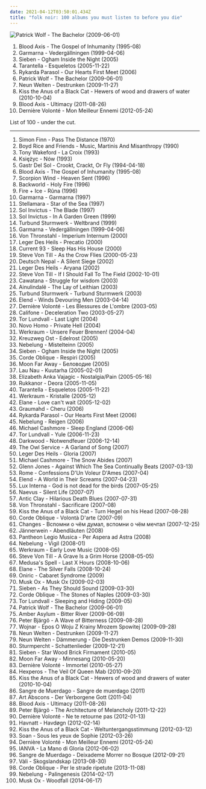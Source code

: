```yaml
---
date: 2021-04-12T03:50:01.434Z
title: "folk noir: 100 albums you must listen to before you die"
---
```

![Patrick Wolf - The Bachelor (2009-06-01)](http://coverartarchive.org/release/4f8f41d4-895d-488d-95d0-7daec079bcd1/21698152605-500.jpg "Patrick Wolf - The Bachelor (2009-06-01)")
<ol class="albums">
<li data-cover="http://coverartarchive.org/release/e9e0bf3e-9a94-3585-93ef-e6c1f5e0e5de/23505005206-500.jpg" data-tags="martial industrial, neofolk" role="button">Blood Axis - The Gospel of Inhumanity (1995-08)</li>
<li data-cover="https://img.discogs.com/Hhp0jMQUc3E5kGWLO4AoKncEGcQ=/fit-in/400x392/filters:strip_icc():format(jpeg):mode_rgb():quality(90)/discogs-images/R-1072107-1217768309.jpeg.jpg" data-tags="swedish, nordic folk, folk rock" role="button">Garmarna - Vedergällningen (1999-04-06)</li>
<li data-cover="http://coverartarchive.org/release/07b341fc-9fad-41ee-9b4c-8ffa86c395b5/2044678583-500.jpg" data-tags="folk noir, neofolk, neoclassical, celtic folk, wyrd folk, experimental folk, funeral folk, ethereal folk, darkfolk, ogham the ogham, je dirai quelque jour vos naissances latentes, nox-aeternus, apocalyptic folk noir, ambient funeral folk, ambient ghost apocalyptic" role="button">Sieben - Ogham Inside the Night (2005)</li>
<li data-cover="http://coverartarchive.org/release/241e4bee-a9ff-4cb2-87a2-259758a67dbf/3418037796-500.jpg" data-tags="alt-country" role="button">Tarantella - Esqueletos (2005-11-22)</li>
<li data-cover="https://via.placeholder.com/450" data-tags="singer-songwriter, post-punk, folk noir, retroschool, r parasol" role="button">Rykarda Parasol - Our Hearts First Meet (2006)</li>
<li data-cover="http://coverartarchive.org/release/4f8f41d4-895d-488d-95d0-7daec079bcd1/21698152605-500.jpg" data-tags="indie, alternative, folk, epic, fucking epic" role="button">Patrick Wolf - The Bachelor (2009-06-01)</li>
<li data-cover="http://coverartarchive.org/release/b037ecc8-45fa-43c1-bf9a-30c4934b3aed/3104789300-500.jpg" data-tags="neofolk, neo folk" role="button">Neun Welten - Destrunken (2009-11-27)</li>
<li data-cover="http://coverartarchive.org/release/71727f18-c683-4440-8ee5-0a623b5ad7fb/3109305787-500.jpg" data-tags="psychedelic folk, psychedelic neofolk" role="button">Kiss the Anus of a Black Cat - Hewers of wood and drawers of water (2010-10-04)</li>
<li data-cover="http://coverartarchive.org/release/7d744184-34a0-415a-b89e-6f8c7ed2d305/11633838088-500.jpg" data-tags="industrial, folk noir, neofolk, dark folk, martial industrial, neoclassical, apocalyptic folk, martial neofolk, je dirai quelque jour vos naissances latentes, nox-aeternus" role="button">Blood Axis - Ultimacy (2011-08-26)</li>
<li data-cover="http://coverartarchive.org/release/749b013d-fd81-4ca1-9acd-4c5de34ba331/5904656404-500.jpg" data-tags="industrial, folk noir, neofolk, dark folk, martial industrial, neoclassical, apocalyptic folk, music i tried but didnt like, martial neofolk, je dirai quelque jour vos naissances latentes, nox-aeternus, eurasian artists european association" role="button">Dernière Volonté - Mon Meilleur Ennemi (2012-05-24)</li>
</ol>
List of 100 - under the cut.
<!-- more -->

_________________

<ol class="albums">
<li data-cover="https://img.discogs.com/7PYhzZShASHgrsZeQlB1mluE1go=/fit-in/300x300/filters:strip_icc():format(jpeg):mode_rgb():quality(90)/discogs-images/R-440410-1113766673.jpg.jpg" data-tags="psychedelic, psychedelic folk, folk" role="button">
Simon Finn - Pass The Distance (1970)
</li>
<li data-cover="https://img.discogs.com/jejZNdPQiHsEeQh702GmkFopPM8=/fit-in/600x600/filters:strip_icc():format(jpeg):mode_rgb():quality(90)/discogs-images/R-102340-1253471316.jpeg.jpg" data-tags="neofolk, dark folk" role="button">
Boyd Rice and Friends - Music, Martinis And Misanthropy (1990)
</li>
<li data-cover="https://img.discogs.com/R-K8kuEUoE9yQMf0jXFZ0xvCR1s=/fit-in/600x526/filters:strip_icc():format(jpeg):mode_rgb():quality(90)/discogs-images/R-236304-1176372054.jpeg.jpg" data-tags="folk noir, neofolk, dark folk, neoclassical, celtic folk, apocalyptic folk, funeral folk, nox-aeternus, ambient folk noir, ambient funeral folk, ambient ghost apocalyptic" role="button">
Tony Wakeford - La Croix (1993)
</li>
<li data-cover="http://coverartarchive.org/release/8a34b08d-eeb7-4d68-84b6-de21c29aed02/15586270041-500.jpg" data-tags="folk noir, neofolk, accordion, heavenly voices, neoclassical, apocalyptic folk, nox-aeternus, ambient folk noir" role="button">
Księżyc - Nów (1993)
</li>
<li data-cover="https://via.placeholder.com/450" data-tags="noise, post-rock" role="button">
Gastr Del Sol - Crookt, Crackt, Or Fly (1994-04-18)
</li>
<li data-cover="http://coverartarchive.org/release/e9e0bf3e-9a94-3585-93ef-e6c1f5e0e5de/23505005206-500.jpg" data-tags="martial industrial, neofolk" role="button">
Blood Axis - The Gospel of Inhumanity (1995-08)
</li>
<li data-cover="http://coverartarchive.org/release/78835764-5e63-4dc1-993a-a864c1ea57b8/16083964350-500.jpg" data-tags="neofolk, experimental" role="button">
Scorpion Wind - Heaven Sent (1996)
</li>
<li data-cover="https://img.discogs.com/gfgoiSb_V7doW_t_D_s1JhEU-HE=/fit-in/590x584/filters:strip_icc():format(jpeg):mode_rgb():quality(90)/discogs-images/R-309080-1361405898-3934.jpeg.jpg" data-tags="neofolk" role="button">
Backworld - Holy Fire (1996)
</li>
<li data-cover="http://coverartarchive.org/release/aaecbd4c-1c5e-448e-9528-ca42d9423963/14841497956-500.jpg" data-tags="dark folk" role="button">
Fire + Ice - Rûna (1996)
</li>
<li data-cover="http://coverartarchive.org/release/677349c5-8978-43eb-bd7a-5d5ad1528126/23770251563-500.jpg" data-tags="folk, nordic ethno grooves, scandinavian folk" role="button">
Garmarna - Garmarna (1997)
</li>
<li data-cover="http://coverartarchive.org/release/992f9492-5a5d-4c68-8be2-3d72573e7c2f/24547966474-500.jpg" data-tags="world fusion" role="button">
Stellamara - Star of the Sea (1997)
</li>
<li data-cover="https://img.discogs.com/SFzzS395804n_7tVPutJr9agowo=/fit-in/472x472/filters:strip_icc():format(jpeg):mode_rgb():quality(90)/discogs-images/R-338014-1100168780.jpg.jpg" data-tags="neofolk" role="button">
Sol Invictus - The Blade (1997)
</li>
<li data-cover="http://coverartarchive.org/release/79eca596-f325-4617-8529-e2230eed0b1d/14488180752-500.jpg" data-tags="neofolk" role="button">
Sol Invictus - In A Garden Green (1999)
</li>
<li data-cover="http://coverartarchive.org/release/3498b2aa-37c7-4efa-95ae-61736cc05c46/3456088427-500.jpg" data-tags="industrial, folk noir, neofolk, dark folk, martial industrial, neoclassical, apocalyptic folk, martial neofolk, je dirai quelque jour vos naissances latentes, nox-aeternus" role="button">
Turbund Sturmwerk - Weltbrand (1999)
</li>
<li data-cover="https://img.discogs.com/Hhp0jMQUc3E5kGWLO4AoKncEGcQ=/fit-in/400x392/filters:strip_icc():format(jpeg):mode_rgb():quality(90)/discogs-images/R-1072107-1217768309.jpeg.jpg" data-tags="swedish, nordic folk, folk rock" role="button">
Garmarna - Vedergällningen (1999-04-06)
</li>
<li data-cover="https://img.discogs.com/5fCiiKZISmm0lvVhiawFbhzbtWU=/fit-in/600x528/filters:strip_icc():format(jpeg):mode_rgb():quality(90)/discogs-images/R-2611582-1293132173.jpeg.jpg" data-tags="martial industrial" role="button">
Von Thronstahl - Imperium Internum (2000)
</li>
<li data-cover="https://img.discogs.com/jzbLPpERU9rdlzPBHolzDJdRkyE=/fit-in/170x170/filters:strip_icc():format(jpeg):mode_rgb():quality(90)/discogs-images/R-393353-1107428310.jpg.jpg" data-tags="epic, neofolk" role="button">
Leger Des Heils - Precatio (2000)
</li>
<li data-cover="http://coverartarchive.org/release/c5e4351e-fafd-3066-81a3-71e1cffd2133/3617687903-500.jpg" data-tags="neofolk, apocalyptic folk" role="button">
Current 93 - Sleep Has His House (2000)
</li>
<li data-cover="https://img.discogs.com/odN_mixBOw_bWndp9Tfn1RaOuIg=/fit-in/600x517/filters:strip_icc():format(jpeg):mode_rgb():quality(90)/discogs-images/R-385078-1248849142.jpeg.jpg" data-tags="singer-songwriter, avantgarde, melancholic" role="button">
Steve Von Till - As the Crow Flies (2000-05-23)
</li>
<li data-cover="http://coverartarchive.org/release/cf80170b-484c-44c3-8d40-65622582dc11/1740404925-500.jpg" data-tags="industrial" role="button">
Deutsch Nepal - A Silent Siege (2002)
</li>
<li data-cover="https://img.discogs.com/3q3Rssrn_WEJBoTcmPzKAjm5W3Y=/fit-in/170x170/filters:strip_icc():format(jpeg):mode_rgb():quality(90)/discogs-images/R-392749-1107342097.jpg.jpg" data-tags="industrial, folk noir, neofolk, dark folk, martial industrial, neoclassical, apocalyptic folk, martial neofolk, je dirai quelque jour vos naissances latentes, nox-aeternus" role="button">
Leger Des Heils - Aryana (2002)
</li>
<li data-cover="https://img.discogs.com/CRe3eF1up8sgihiNJOjdBeFgeWE=/fit-in/600x604/filters:strip_icc():format(jpeg):mode_rgb():quality(90)/discogs-images/R-385023-1248848442.jpeg.jpg" data-tags="acoustic, folk" role="button">
Steve Von Till - If I Should Fall To The Field (2002-10-01)
</li>
<li data-cover="https://img.discogs.com/R1lBbBZz4OC24dQE0LJ5h3RZcvU=/fit-in/600x531/filters:strip_icc():format(jpeg):mode_rgb():quality(90)/discogs-images/R-303179-1430050013-2005.jpeg.jpg" data-tags="neofolk, apocalyptic folk" role="button">
Cawatana - Struggle for wisdom (2003)
</li>
<li data-cover="https://img.discogs.com/_jICrP1JQsbgIN5jFEYrbYN5AzI=/fit-in/600x535/filters:strip_icc():format(jpeg):mode_rgb():quality(90)/discogs-images/R-750095-1154974913.jpeg.jpg" data-tags="neofolk" role="button">
Ainulindalë - The Lay of Leithian (2003)
</li>
<li data-cover="http://coverartarchive.org/release/0b31e8cc-e8cd-4eb9-b7af-83774257a335/3456082639-500.jpg" data-tags="industrial, folk noir, neofolk, dark folk, martial industrial, neoclassical, apocalyptic folk, martial neofolk, cold spring, je dirai quelque jour vos naissances latentes, nox-aeternus" role="button">
Turbund Sturmwerk - Turbund Sturmwerk (2003)
</li>
<li data-cover="http://coverartarchive.org/release/0e693a55-e555-419a-8b46-bc0175d6969b/5525339515-500.jpg" data-tags="neoclassical" role="button">
Elend - Winds Devouring Men (2003-04-14)
</li>
<li data-cover="http://coverartarchive.org/release/7f9e8879-d11b-450d-925b-b4845a39fdd4/1952249442-500.jpg" data-tags="martial industrial, neofolk" role="button">
Dernière Volonté - Les Blessures de L'ombre (2003-05)
</li>
<li data-cover="https://img.discogs.com/cnphNYFcaOzoqJ1qUCqIE78uQqc=/fit-in/600x600/filters:strip_icc():format(jpeg):mode_rgb():quality(90)/discogs-images/R-506591-1397153284-1182.jpeg.jpg" data-tags="indie, folk, indie rock, atmospheric, alt-country, folk noir, 2000s, treeks favourites" role="button">
Califone - Deceleration Two (2003-05-27)
</li>
<li data-cover="http://coverartarchive.org/release/ea8d1ee3-2736-4590-82fb-329f3cff422f/19410802101-500.jpg" data-tags="ambient, ghost music, ghost ambient" role="button">
Tor Lundvall - Last Light (2004)
</li>
<li data-cover="https://img.discogs.com/pGW3JCXuM8HloqW3CXrc8Dcs2DE=/fit-in/600x593/filters:strip_icc():format(jpeg):mode_rgb():quality(90)/discogs-images/R-295804-1188855521.jpeg.jpg" data-tags="folk noir, neofolk, dark folk, apocalyptic folk, military pop, radio foe, military noir pop" role="button">
Novo Homo - Private Hell (2004)
</li>
<li data-cover="https://img.discogs.com/bQKXi5r6CoYSeEOnTPG2tY9uGY0=/fit-in/391x400/filters:strip_icc():format(jpeg):mode_rgb():quality(90)/discogs-images/R-264594-1122716850.jpg.jpg" data-tags="neofolk" role="button">
Werkraum - Unsere Feuer Brennen! (2004-04)
</li>
<li data-cover="http://coverartarchive.org/release/9755e6bf-c439-4e09-bd7f-1300a770ce87/23650141567-500.jpg" data-tags="martial industrial, industrial" role="button">
Kreuzweg Ost - Edelrost (2005)
</li>
<li data-cover="http://coverartarchive.org/release/91317fc0-0cf7-49de-9ba0-5a1efdc27d54/13857043146-500.jpg" data-tags="folk noir, neofolk, dark folk, neoclassical, apocalyptic folk, nox-aeternus" role="button">
Nebelung - Mistelteinn (2005)
</li>
<li data-cover="http://coverartarchive.org/release/07b341fc-9fad-41ee-9b4c-8ffa86c395b5/2044678583-500.jpg" data-tags="folk noir, neofolk, neoclassical, celtic folk, wyrd folk, experimental folk, funeral folk, ethereal folk, darkfolk, ogham the ogham, je dirai quelque jour vos naissances latentes, nox-aeternus, apocalyptic folk noir, ambient funeral folk, ambient ghost apocalyptic" role="button">
Sieben - Ogham Inside the Night (2005)
</li>
<li data-cover="https://img.discogs.com/jJpqTTwjlEr3rjQ2WbYCmlbuJ9w=/fit-in/600x600/filters:strip_icc():format(jpeg):mode_rgb():quality(90)/discogs-images/R-963401-1376031707-9511.jpeg.jpg" data-tags="ethereal, dark folk, neo-classical, neo folk" role="button">
Corde Oblique - Respiri (2005)
</li>
<li data-cover="https://img.discogs.com/Xz2F3hJV1GXk9XlcykENIjejuhc=/fit-in/600x600/filters:strip_icc():format(jpeg):mode_rgb():quality(90)/discogs-images/R-13967827-1565114898-3972.jpeg.jpg" data-tags="dark folk" role="button">
Moon Far Away - Беловодие (2005)
</li>
<li data-cover="https://img.discogs.com/Ln_ol8MY9W6Sk1gIwIoEaGObhLI=/fit-in/600x600/filters:strip_icc():format(jpeg):mode_rgb():quality(90)/discogs-images/R-537190-1364762979-4513.jpeg.jpg" data-tags="folk" role="button">
Lau Nau - Kuutarha (2005-02-01)
</li>
<li data-cover="http://coverartarchive.org/release/87b3cb1c-554c-43e9-a4d0-936e1c581eb0/3259790727-500.jpg" data-tags="folk, canadian, folk noir, nancykitten all-time favourite albums, e a vajagic" role="button">
Elizabeth Anka Vajagic - Nostalgia/Pain (2005-05-16)
</li>
<li data-cover="https://img.discogs.com/ljh_X5w1Ce5DG3PLy6SmrvRfuI4=/fit-in/441x394/filters:strip_icc():format(jpeg):mode_rgb():quality(90)/discogs-images/R-561225-1131714320.jpeg.jpg" data-tags="industrial, folk noir, neofolk, dark folk, martial industrial, neoclassical, apocalyptic folk, martial neofolk, je dirai quelque jour vos naissances latentes, nox-aeternus" role="button">
Rukkanor - Deora (2005-11-05)
</li>
<li data-cover="http://coverartarchive.org/release/241e4bee-a9ff-4cb2-87a2-259758a67dbf/3418037796-500.jpg" data-tags="alt-country" role="button">
Tarantella - Esqueletos (2005-11-22)
</li>
<li data-cover="https://img.discogs.com/BchEZ_qOXTODXZzlA55LEFtjhaY=/fit-in/350x313/filters:strip_icc():format(jpeg):mode_rgb():quality(90)/discogs-images/R-593572-1136039625.jpeg.jpg" data-tags="neofolk, dark folk, apocalyptic folk" role="button">
Werkraum - Kristalle (2005-12)
</li>
<li data-cover="https://via.placeholder.com/450" data-tags="celtic" role="button">
Elane - Love can't wait (2005-12-02)
</li>
<li data-cover="https://img.discogs.com/a6DDZA910TrXZ57PlbiUsj2odEc=/fit-in/600x529/filters:strip_icc():format(jpeg):mode_rgb():quality(90)/discogs-images/R-670091-1146472430.jpeg.jpg" data-tags="neofolk" role="button">
Graumahd - Cheru (2006)
</li>
<li data-cover="https://via.placeholder.com/450" data-tags="singer-songwriter, post-punk, folk noir, retroschool, r parasol" role="button">
Rykarda Parasol - Our Hearts First Meet (2006)
</li>
<li data-cover="https://img.discogs.com/7uDp6rOwqSLkJ9YEkEt7rW-Hvnw=/fit-in/600x594/filters:strip_icc():format(jpeg):mode_rgb():quality(90)/discogs-images/R-706912-1150120842.jpeg.jpg" data-tags="ambient, neofolk, dark folk, apocalyptic folk" role="button">
Nebelung - Reigen (2006)
</li>
<li data-cover="https://img.discogs.com/0DtbNoiwZL96dkTt9soXCuBz52w=/fit-in/555x501/filters:strip_icc():format(jpeg):mode_rgb():quality(90)/discogs-images/R-712641-1152637704.jpeg.jpg" data-tags="je devrais avoir mon enfer de la caresse" role="button">
Michael Cashmore - Sleep England (2006-06)
</li>
<li data-cover="http://coverartarchive.org/release/fc0d07b7-d1dd-4ba4-9e3d-d3809385f870/19410773764-500.jpg" data-tags="ambient, dark, ghost, ghost ambient" role="button">
Tor Lundvall - Yule (2006-11-23)
</li>
<li data-cover="http://coverartarchive.org/release/8c026b5c-643e-421c-b4c8-e1c67c5b60b2/14841095858-500.jpg" data-tags="neofolk" role="button">
Darkwood - Notwendfeuer (2006-12-14)
</li>
<li data-cover="https://img.discogs.com/mtmK5qB1HYr3zpWeTuYy4CsXzuo=/fit-in/400x398/filters:strip_icc():format(jpeg):mode_rgb():quality(90)/discogs-images/R-1062123-1189164472.jpeg.jpg" data-tags="folk noir, british folk, neofolk, dark folk, neoclassical, post-apocalyptic, funeral folk, british folk rock, nox-aeternus, ambient folk noir, apocalyptic folk noir" role="button">
The Owl Service - A Garland of Song (2007)
</li>
<li data-cover="https://img.discogs.com/03UutTaDm-qQPnpcwhDQmrsEGJ4=/fit-in/600x569/filters:strip_icc():format(jpeg):mode_rgb():quality(90)/discogs-images/R-996182-1452428700-9781.jpeg.jpg" data-tags="industrial, folk noir, neofolk, dark folk, martial industrial, neoclassical, apocalyptic folk, martial neofolk, je dirai quelque jour vos naissances latentes, nox-aeternus" role="button">
Leger Des Heils - Gloria (2007)
</li>
<li data-cover="http://coverartarchive.org/release/3b3ee7b7-a91e-4b70-bcc2-2669d1bf013d/16302212379-500.jpg" data-tags="classical, singer-songwriter" role="button">
Michael Cashmore - The Snow Abides (2007)
</li>
<li data-cover="https://img.discogs.com/tE17MK_Bukt6tzYUU5fRRmIZuKQ=/fit-in/600x588/filters:strip_icc():format(jpeg):mode_rgb():quality(90)/discogs-images/R-8730879-1467546490-6026.jpeg.jpg" data-tags="folk" role="button">
Glenn Jones - Against Which The Sea Continually Beats (2007-03-13)
</li>
<li data-cover="http://coverartarchive.org/release/20209780-beb1-45fe-b4b6-bfa6c8bd769e/2114457914-500.jpg" data-tags="neofolk, martial industrial" role="button">
Rome - Confessions D'Un Voleur D'Ames (2007-04)
</li>
<li data-cover="http://coverartarchive.org/release/246e7498-17dc-484d-94d1-28bb6b59b7e6/5525285126-500.jpg" data-tags="avant-garde, neoclassical, impossible for liberals to deal with, soundtrack to the apocalypse, neo-classical wave" role="button">
Elend - A World in Their Screams (2007-04-23)
</li>
<li data-cover="http://coverartarchive.org/release/c7682c1f-4b8d-4bbd-b2fc-a906da1cfb0c/2965698098-500.jpg" data-tags="folk, neofolk, dark folk, neoclassical, apocalyptic folk" role="button">
Lux Interna - God is not dead for the birds (2007-05-25)
</li>
<li data-cover="https://img.discogs.com/2ViiaiyJFFZUb9A1qEc6y7xE9kI=/fit-in/467x419/filters:strip_icc():format(jpeg):mode_rgb():quality(90)/discogs-images/R-1055628-1188574818.jpeg.jpg" data-tags="neofolk" role="button">
Naevus - Silent Life (2007-07)
</li>
<li data-cover="http://coverartarchive.org/release/8b96cecd-4db5-434b-8764-fc30bb1ce04c/26056549268-500.jpg" data-tags="death country" role="button">
Antic Clay - Hilarious Death Blues (2007-07-31)
</li>
<li data-cover="https://img.discogs.com/OHVVvDtPsXQn2onujpWjDtvHNDo=/fit-in/600x614/filters:strip_icc():format(jpeg):mode_rgb():quality(90)/discogs-images/R-959724-1464809862-5887.jpeg.jpg" data-tags="neofolk, martial industrial" role="button">
Von Thronstahl - Sacrificare (2007-08)
</li>
<li data-cover="https://img.discogs.com/KWGfk5E83Y_QDphMAohu9eYZUNI=/fit-in/600x612/filters:strip_icc():format(jpeg):mode_rgb():quality(90)/discogs-images/R-1080871-1191876665.jpeg.jpg" data-tags="industrial, folk noir, neofolk, dark folk, neoclassical, apocalyptic folk, martial neofolk, je dirai quelque jour vos naissances latentes, nox-aeternus" role="button">
Kiss the Anus of a Black Cat - Turn Hegel on his Head (2007-08-28)
</li>
<li data-cover="http://coverartarchive.org/release/8d22919d-84fd-49b1-a1a3-d76286ebd0c4/2234281903-500.jpg" data-tags="neofolk, dark folk, folk, ethereal" role="button">
Corde Oblique - Volontà D'arte (2007-09)
</li>
<li data-cover="https://img.discogs.com/zh8tcbs3crypKIqc9VqmPgoc5KQ=/fit-in/600x599/filters:strip_icc():format(jpeg):mode_rgb():quality(90)/discogs-images/R-4274893-1474127695-9797.jpeg.jpg" data-tags="hardcore, folk noir, neofolk, neoclassical, post-apocalyptic, dark ambient neoclassical, nox-aeternus, ambient folk noir, apocalyptic folk noir" role="button">
Changes - Вспомни о чём думал, вспомни о чём мечтал (2007-12-25)
</li>
<li data-cover="http://coverartarchive.org/release/e6290cf3-bd11-4e6a-82d2-ad9902095196/15095028687-500.jpg" data-tags="acoustic, german, neofolk" role="button">
Jännerwein - Abendläuten (2008)
</li>
<li data-cover="http://coverartarchive.org/release/d5649bff-1803-49b0-8c2f-cad638f95591/3295168321-500.jpg" data-tags="industrial, folk noir, neofolk, dark folk, martial industrial, neoclassical, martial neofolk, je dirai quelque jour vos naissances latentes, nox-aeternus" role="button">
Pantheon Legio Musica - Per Aspera ad Astra (2008)
</li>
<li data-cover="http://coverartarchive.org/release/166de9b3-064a-49b7-bc90-65a262048aec/3024132016-500.jpg" data-tags="neofolk" role="button">
Nebelung - Vigil (2008-01)
</li>
<li data-cover="https://img.discogs.com/ltiSDI5YYkKEXKhfUUZwJrZ9naQ=/fit-in/497x436/filters:strip_icc():format(jpeg):mode_rgb():quality(90)/discogs-images/R-1329947-1210166155.jpeg.jpg" data-tags="folk noir, dark folk, neoclassical, apocalyptic folk, martial neofolk, je devrais avoir mon enfer de la caresse, ahnstern, je dirai quelque jour vos naissances latentes, nox-aeternus" role="button">
Werkraum - Early Love Music (2008-05)
</li>
<li data-cover="https://img.discogs.com/Px-g7EqKop11ylx-A573RXEx8i8=/fit-in/600x600/filters:strip_icc():format(jpeg):mode_rgb():quality(90)/discogs-images/R-1331546-1248849561.jpeg.jpg" data-tags="folk" role="button">
Steve Von Till - A Grave Is a Grim Horse (2008-05-05)
</li>
<li data-cover="https://img.discogs.com/usen2733Pfa5n8eiA3hz4mH8v7U=/fit-in/500x497/filters:strip_icc():format(jpeg):mode_rgb():quality(90)/discogs-images/R-1521495-1225880752.jpeg.jpg" data-tags="industrial, folk noir, neofolk, dark folk, neoclassical, apocalyptic folk, dark ambient neofolk, dark ambient neoclassical, nox-aeternus" role="button">
Medusa's Spell - Last X Hours (2008-10-06)
</li>
<li data-cover="http://coverartarchive.org/release/1b7e0d89-ceff-444a-9963-34fac90ba3b5/16422860334-500.jpg" data-tags="ethereal, folk, darkwave, dark folk" role="button">
Elane - The Silver Falls (2008-10-24)
</li>
<li data-cover="http://coverartarchive.org/release/d112d0d9-a47d-4012-abaf-360d82dd6fea/10962547181-500.jpg" data-tags="folk noir, neofolk, dark cabaret, cabaret noir, chanson noir" role="button">
Oniric - Cabaret Syndrome (2009)
</li>
<li data-cover="https://img.discogs.com/EgsTSc7Yg2r3dT2I7YZFhGpix90=/fit-in/288x300/filters:strip_icc():format(jpeg):mode_rgb():quality(90)/discogs-images/R-8337905-1459639440-2129.jpeg.jpg" data-tags="acoustic, dark folk" role="button">
Musk Ox - Musk Ox (2009-02-03)
</li>
<li data-cover="http://coverartarchive.org/release/05b5c0d2-fa1a-4369-a6cd-7391942efe65/2044692390-500.jpg" data-tags="neofolk, dark folk, neoclassical" role="button">
Sieben - As They Should Sound (2009-03-30)
</li>
<li data-cover="http://coverartarchive.org/release/fefed632-c0d6-4202-8ce7-112326caeb2c/2234293753-500.jpg" data-tags="female vocalists, neo folk" role="button">
Corde Oblique - The Stones of Naples (2009-03-30)
</li>
<li data-cover="http://coverartarchive.org/release/74740e15-4de5-457c-812c-1fb9e87d75d8/19410795141-500.jpg" data-tags="industrial, folk noir, dark electro, neofolk, dark folk, neoclassical, funeral folk, ghost ambient, nox-aeternus, apocalyptic folk noir, ambient funeral folk, ambient ghost apocalyptic" role="button">
Tor Lundvall - Sleeping and Hiding (2009-05)
</li>
<li data-cover="http://coverartarchive.org/release/4f8f41d4-895d-488d-95d0-7daec079bcd1/21698152605-500.jpg" data-tags="indie, alternative, folk, epic, fucking epic" role="button">
Patrick Wolf - The Bachelor (2009-06-01)
</li>
<li data-cover="http://coverartarchive.org/release/6b574e62-955a-4da0-a62d-0f7c0dc42470/1983164726-500.jpg" data-tags="folk, folk noir, freak folk, neofolk, dark folk, neoclassical, funeral folk, dream folk, doom folk, death folk" role="button">
Amber Asylum - Bitter River (2009-06-09)
</li>
<li data-cover="http://coverartarchive.org/release/f85f3266-2eba-42e7-9952-4dc106fc9bba/7599538562-500.jpg" data-tags="atmospheric, dark ambient, neoclassical, tribal ambient, neoclassical darkwave" role="button">
Peter Bjärgö - A Wave of Bitterness (2009-08-28)
</li>
<li data-cover="https://img.discogs.com/pQb3nTLsLOgSCQsUBqyeKRDZcHs=/fit-in/396x394/filters:strip_icc():format(jpeg):mode_rgb():quality(90)/discogs-images/R-2534276-1289235956.jpeg.jpg" data-tags="folk noir, dark ambient, neofolk, dark folk, polish, neoclassical, apocalyptic folk, dungeon synth, nox-aeternus" role="button">
Wojnar - Epos O Woju Z Krainy Mrozem Spowitej (2009-09-28)
</li>
<li data-cover="http://coverartarchive.org/release/b037ecc8-45fa-43c1-bf9a-30c4934b3aed/3104789300-500.jpg" data-tags="neofolk, neo folk" role="button">
Neun Welten - Destrunken (2009-11-27)
</li>
<li data-cover="https://img.discogs.com/HyFUjoxuV_CROICRff0lzm2tm9I=/fit-in/600x537/filters:strip_icc():format(jpeg):mode_rgb():quality(90)/discogs-images/R-2791340-1441710381-6611.jpeg.jpg" data-tags="folk noir, neofolk, dark folk, neoclassical, apocalyptic folk, nox-aeternus" role="button">
Neun Welten - Dämmerung - Die Destrunken Demos (2009-11-30)
</li>
<li data-cover="http://coverartarchive.org/release/78a9b7dd-eae3-47e8-95c6-001aa2273a1f/8585041214-500.jpg" data-tags="folk, industrial, folk noir, neofolk, dark folk, neoclassical, apocalyptic folk, martial neofolk, medieval dark ambient, dark ambient neoclassical, nox-aeternus, dark folk noir" role="button">
Sturmpercht - Schattenlieder (2009-12-21)
</li>
<li data-cover="http://coverartarchive.org/release/b027000b-4b45-447a-a301-543ef5d555fa/2044670141-500.jpg" data-tags="folk, folk noir, neofolk, neoclassical, wyrd folk, funeral folk, nox-aeternus, runes folk, apocalyptic folk noir, ambient funeral folk, ambient ghost apocalyptic" role="button">
Sieben - Star Wood Brick Firmament (2010-05)
</li>
<li data-cover="https://img.discogs.com/rQIcOmidWG6ymKkkC69sp39RgC4=/fit-in/600x605/filters:strip_icc():format(jpeg):mode_rgb():quality(90)/discogs-images/R-2300587-1552219843-8206.jpeg.jpg" data-tags="shadowplay release" role="button">
Moon Far Away - Minnesang (2010-05-20)
</li>
<li data-cover="http://coverartarchive.org/release/186c4170-8821-43de-97b1-7085c496a0bf/1952245791-500.jpg" data-tags="synthpop, militarism leads to homosexuality" role="button">
Dernière Volonté - Immortel (2010-05-27)
</li>
<li data-cover="http://coverartarchive.org/release/e6758283-a51d-4eb9-88ad-c723c670a96d/2384794027-500.jpg" data-tags="folk, folk noir, dark folk, neoclassical, apocalyptic folk, dark ambient neoclassical, nox-aeternus" role="button">
Hexperos - The Veil Of Queen Mab (2010-09-20)
</li>
<li data-cover="http://coverartarchive.org/release/71727f18-c683-4440-8ee5-0a623b5ad7fb/3109305787-500.jpg" data-tags="psychedelic folk, psychedelic neofolk" role="button">
Kiss the Anus of a Black Cat - Hewers of wood and drawers of water (2010-10-04)
</li>
<li data-cover="http://coverartarchive.org/release/8e21d5e2-5264-493d-a966-3f89c4249dc2/24449908212-500.jpg" data-tags="folk, folk noir, neofolk, celtic, neoclassical, celtic folk, apocalyptic folk, pagan folk, funeral folk, nox-aeternus" role="button">
Sangre de Muerdago - Sangre de muerdago (2011)
</li>
<li data-cover="http://coverartarchive.org/release/96b2ebe9-4d43-468f-8e63-3a81955e96c5/26549537492-500.jpg" data-tags="industrial, folk noir, neofolk, dark folk, martial industrial, neoclassical, apocalyptic folk, martial neofolk, nox-aeternus" role="button">
Art Abscons - Der Verborgene Gott (2011-04)
</li>
<li data-cover="http://coverartarchive.org/release/7d744184-34a0-415a-b89e-6f8c7ed2d305/11633838088-500.jpg" data-tags="industrial, folk noir, neofolk, dark folk, martial industrial, neoclassical, apocalyptic folk, martial neofolk, je dirai quelque jour vos naissances latentes, nox-aeternus" role="button">
Blood Axis - Ultimacy (2011-08-26)
</li>
<li data-cover="http://coverartarchive.org/release/95e38193-3a18-4e6c-a180-b651d908d64c/1741875920-500.jpg" data-tags="dark ambient" role="button">
Peter Bjärgö - The Architecture of Melancholy (2011-12-22)
</li>
<li data-cover="http://coverartarchive.org/release/8808ea3d-0d26-425e-b504-b0f047540596/5904704593-500.jpg" data-tags="martial industrial, military pop" role="button">
Dernière Volonté - Ne te retourne pas (2012-01-13)
</li>
<li data-cover="https://img.discogs.com/wfL3iYvB0-qamGXaHOiuBQSRiqQ=/fit-in/600x595/filters:strip_icc():format(jpeg):mode_rgb():quality(90)/discogs-images/R-3449462-1330815605.jpeg.jpg" data-tags="norwegian, neofolk, dark folk, norway" role="button">
Havnatt - Havdøgn (2012-02-14)
</li>
<li data-cover="http://coverartarchive.org/release/52c7a693-a1a8-4760-9d9c-79b0917c2fed/3541596192-500.jpg" data-tags="post-punk, gothic rock" role="button">
Kiss the Anus of a Black Cat - Weltuntergangsstimmung (2012-03-12)
</li>
<li data-cover="http://coverartarchive.org/release/aaf8ae3d-b05e-4439-b213-ab1c0f86abd1/5408770879-500.jpg" data-tags="folk, singer-songwriter, melancholy, folk noir, freak folk, folk rock, new weird america, indie folk, dream folk, dream folk rock, melancholic folk rock" role="button">
Soan - Sous les yeux de Sophie (2012-03-26)
</li>
<li data-cover="http://coverartarchive.org/release/749b013d-fd81-4ca1-9acd-4c5de34ba331/5904656404-500.jpg" data-tags="industrial, folk noir, neofolk, dark folk, martial industrial, neoclassical, apocalyptic folk, music i tried but didnt like, martial neofolk, je dirai quelque jour vos naissances latentes, nox-aeternus, eurasian artists european association" role="button">
Dernière Volonté - Mon Meilleur Ennemi (2012-05-24)
</li>
<li data-cover="https://img.discogs.com/BtksdYjEJrtS4qmwLUI5ULGGCqU=/fit-in/250x225/filters:strip_icc():format(jpeg):mode_rgb():quality(90)/discogs-images/R-3683481-1340267218-8384.jpeg.jpg" data-tags="progressive rock, folk noir, military pop, martial pop, y2k prog" role="button">
IANVA - La Mano di Gloria (2012-06-02)
</li>
<li data-cover="https://img.discogs.com/E3cTwxyjVn4u5kzgP6_N6UOztSI=/fit-in/577x600/filters:strip_icc():format(jpeg):mode_rgb():quality(90)/discogs-images/R-4701004-1447613340-1019.jpeg.jpg" data-tags="folk, folk noir, neofolk, neoclassical, celtic folk, apocalyptic folk, funeral folk, nox-aeternus, dark folk noir, apocalyptic folk noir" role="button">
Sangre de Muerdago - Deixademe Morrer no Bosque (2012-09-21)
</li>
<li data-cover="http://coverartarchive.org/release/3340c511-8744-41e4-a5e6-630699ea5ccd/16485301148-500.jpg" data-tags="acoustic" role="button">
Vàli - Skogslandskap (2013-08-30)
</li>
<li data-cover="http://coverartarchive.org/release/6b7540b7-527f-41e6-ab24-7aff3317fcd0/11534719399-500.jpg" data-tags="folk, acoustic, folk noir, neofolk, dark folk, neo-classical, neoclassical, apocalyptic folk, martial neofolk, ethnic music, nox-aeternus,  world music" role="button">
Corde Oblique - Per le strade ripetute (2013-11-08)
</li>
<li data-cover="http://coverartarchive.org/release/9963e580-6d2d-4294-abe1-aed84302c53d/6830106367-500.jpg" data-tags="neofolk, dark folk" role="button">
Nebelung - Palingenesis (2014-02-17)
</li>
<li data-cover="https://img.discogs.com/jxA6YtZT1NSzgKBaGmcA4u-_6Ww=/fit-in/600x600/filters:strip_icc():format(jpeg):mode_rgb():quality(90)/discogs-images/R-5801020-1436292648-1228.jpeg.jpg" data-tags="folk noir, neofolk, dark folk, neoclassical, apocalyptic folk, musk ox, nox-aeternus" role="button">
Musk Ox - Woodfall (2014-06-17)
</li>
</ol>